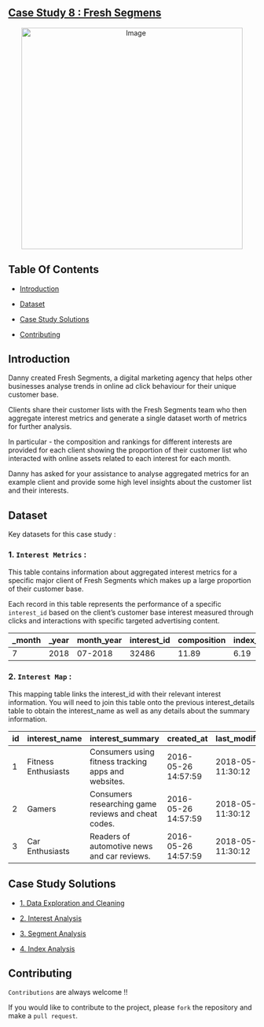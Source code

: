 ## [Case Study 8 : Fresh Segmens](https://8weeksqlchallenge.com/case-study-8/)
<p align="center">
<img src="https://8weeksqlchallenge.com/images/case-study-designs/8.png" alt="Image" width="450" height="450">



## Table Of Contents
  - [Introduction](#introduction)

  - [Dataset](#dataset)
  - [Case Study Solutions](#case-study-solutions)
  - [Contributing](#contributing)
 

## Introduction
Danny created Fresh Segments, a digital marketing agency that helps other businesses analyse trends in online ad click behaviour for their unique customer base.

Clients share their customer lists with the Fresh Segments team who then aggregate interest metrics and generate a single dataset worth of metrics for further analysis.

In particular - the composition and rankings for different interests are provided for each client showing the proportion of their customer list who interacted with online assets related to each interest for each month.

Danny has asked for your assistance to analyse aggregated metrics for an example client and provide some high level insights about the customer list and their interests.



## Dataset
Key datasets for this case study : 

### 1. **`Interest Metrics`** : 

This table contains information about aggregated interest metrics for a specific major client of Fresh Segments which makes up a large proportion of their customer base.

Each record in this table represents the performance of a specific `interest_id` based on the client’s customer base interest measured through clicks and interactions with specific targeted advertising content.

_month |	_year |	month_year |	interest_id |	composition |	index_value |	ranking |	percentile_ranking |
|--|--|--|--|--|--|--|--|
7 |	2018 |	07-2018 |	32486 |	11.89 |	6.19 |	1 |	99.86 |




### 2. **`Interest Map`** : 

This mapping table links the interest_id with their relevant interest information. You will need to join this table onto the previous interest_details table to obtain the interest_name as well as any details about the summary information.

id |	interest_name |	interest_summary |	created_at |	last_modified |
|--|--|--|--|--|
1 |	Fitness Enthusiasts |	Consumers using fitness tracking apps and websites. |	2016-05-26 14:57:59 |	2018-05-23 11:30:12 |
2 |	Gamers |	Consumers researching game reviews and cheat codes. |	2016-05-26 14:57:59 |	2018-05-23 11:30:12 |
3 |	Car Enthusiasts |	Readers of automotive news and car reviews. |	2016-05-26 14:57:59 |	2018-05-23 11:30:12 |



## Case Study Solutions
- [1. Data Exploration and Cleaning](1.%20Data-Exploration-&-Cleaning.md)

- [2. Interest Analysis](2.%20Interest-Analysis.md)

- [3. Segment Analysis](3.%20Segment-Analysis.md)

- [4. Index Analysis](4.%20Index-Analysis.md)




## Contributing
`Contributions` are always welcome !!

If you would like to contribute to the project, please `fork` the repository and make a `pull request`.

